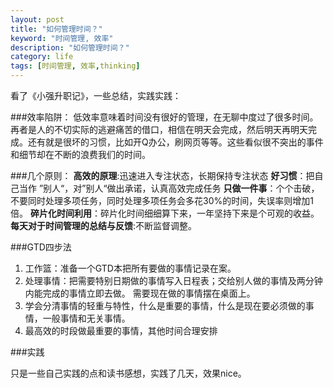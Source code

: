 ```yaml
---
layout: post
title: "如何管理时间？"
keyword: "时间管理, 效率"
description: "如何管理时间？"
category: life
tags: [时间管理, 效率,thinking]
---
```



看了《小强升职记》，一些总结，实践实践：

###效率陷阱：
低效率意味着时间没有很好的管理，在无聊中度过了很多时间。再者是人的不切实际的逃避痛苦的借口，相信在明天会完成，然后明天再明天完成。还有就是很坏的习惯，比如开Q办公，刷网页等等。这些看似很不突出的事件和细节却在不断的浪费我们的时间。

###几个原则：
**高效的原理**:迅速进入专注状态，长期保持专注状态
**好习惯**：把自己当作 ”别人“，对”别人“做出承诺，认真高效完成任务
**只做一件事**：个个击破，不要同时处理多项任务，同时处理多项任务会多花30%的时间，失误率则增加1倍。
**碎片化时间利用**：碎片化时间细细算下来，一年坚持下来是个可观的收益。
**每天对于时间管理的总结与反馈**:不断监督调整。

###GTD四步法

1. 工作篮：准备一个GTD本把所有要做的事情记录在案。
2. 处理事情：把需要特别日期做的事情写入日程表；交给别人做的事情及两分钟内能完成的事情立即去做。 需要现在做的事情摆在桌面上。
3. 学会分清事情的轻重与特性，什么是重要的事情，什么是现在要必须做的事情，一般事情和无关事情。
4. 最高效的时段做最重要的事情，其他时间合理安排



###实践

只是一些自己实践的点和读书感想，实践了几天，效果nice。
